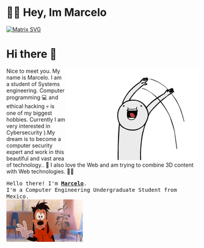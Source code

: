 # 👋🏻 Hey, Im Marcelo
  
  [![Matrix SVG](https://raw.githubusercontent.com/rodrigograca31/rodrigograca31/master/matrix.svg)](https://www.youtube.com/watch?v=SDkAGkd4NLc)

  # Hi there :wave:

<a href="">
	<img align="right" src="https://github.com/MarceloNoguera/MarceloNoguera/blob/master/assets/hi2.gif">
</a>

Nice to meet you. My name is Marcelo. I am a student of Systems engineering. 
Computer programming :computer: and ethical hacking :skull: is one of my biggest hobbies.
Currently I am very interested in Cybersecurity ).My dream is to become a computer security 
expert and work in this beautiful and vast area of technology..
:rainbow: I also love the Web and am trying to combine 3D content with Web
technologies. :technologist:

  <samp>
    Hello there! I'm <b><a rel="nofollow noopener noreferrer" target="_blank" href="">Marcelo</a></b>.
    <br>I'm a Computer Engineering Undergraduate Student from Mexico.<br>

</samp>

  <img src="https://github.com/MarceloNoguera/MarceloNoguera/blob/master/assets/hi.gif" width="200"/>

</p>


